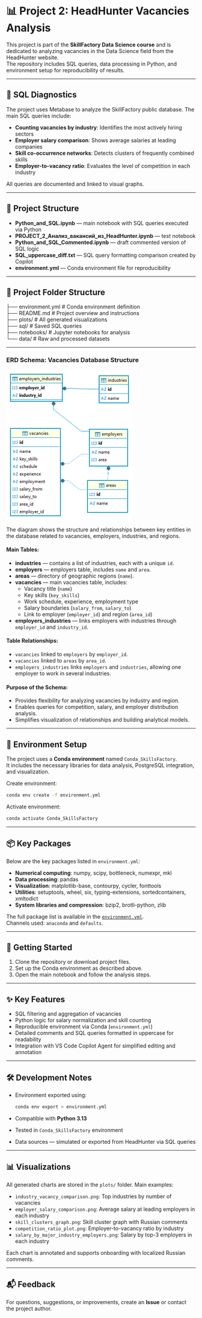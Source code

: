 # 📊 Project 2: HeadHunter Vacancies Analysis

This project is part of the **SkillFactory Data Science course** and is dedicated to analyzing vacancies in the Data Science field from the HeadHunter website.  
The repository includes SQL queries, data processing in Python, and environment setup for reproducibility of results.

---
## 🧠 SQL Diagnostics

The project uses Metabase to analyze the SkillFactory public database. The main SQL queries include:

- **Counting vacancies by industry**: Identifies the most actively hiring sectors  
- **Employer salary comparison**: Shows average salaries at leading companies  
- **Skill co-occurrence networks**: Detects clusters of frequently combined skills  
- **Employer-to-vacancy ratio**: Evaluates the level of competition in each industry  

All queries are documented and linked to visual graphs.

---
## 📁 Project Structure

- **Python_and_SQL.ipynb** — main notebook with SQL queries executed via Python  
- **PROJECT_2_Анализ_вакансий_из_HeadHunter.ipynb** — test notebook    
- **Python_and_SQL_Commented.ipynb** — draft commented version of SQL logic  
- **SQL_uppercase_diff.txt** — SQL query formatting comparison created by Copilot  
- **environment.yml** — Conda environment file for reproducibility  

---
## 📁 Project Folder Structure

├── environment.yml         # Conda environment definition  
├── README.md               # Project overview and instructions  
├── plots/                  # All generated visualizations  
├── sql/                    # Saved SQL queries  
├── notebooks/              # Jupyter notebooks for analysis  
└── data/                   # Raw and processed datasets  

---
### ERD Schema: Vacancies Database Structure

!['project_sql ERD'](plots/Project_2_Public_HH_ERD.png)

The diagram shows the structure and relationships between key entities in the database related to vacancies, employers, industries, and regions.

#### Main Tables:

- **industries** — contains a list of industries, each with a unique `id`.  
- **employers** — employers table, includes `name` and `area`.  
- **areas** — directory of geographic regions (`name`).  
- **vacancies** — main vacancies table, includes:  
  - Vacancy title (`name`)  
  - Key skills (`key_skills`)  
  - Work schedule, experience, employment type  
  - Salary boundaries (`salary_from`, `salary_to`)  
  - Link to employer (`employer_id`) and region (`area_id`)  
- **employers_industries** — links employers with industries through `employer_id` and `industry_id`.  

#### Table Relationships:

- `vacancies` linked to `employers` by `employer_id`.  
- `vacancies` linked to `areas` by `area_id`.  
- `employers_industries` links `employers` and `industries`, allowing one employer to work in several industries.  

#### Purpose of the Schema:

- Provides flexibility for analyzing vacancies by industry and region.  
- Enables queries for competition, salary, and employer distribution analysis.  
- Simplifies visualization of relationships and building analytical models.  

---
## 🧪 Environment Setup

The project uses a **Conda environment** named `Conda_SkillsFactory`.  
It includes the necessary libraries for data analysis, PostgreSQL integration, and visualization.  

Create environment:

```bash
conda env create -f environment.yml
```

Activate environment:

```bash
conda activate Conda_SkillsFactory
```

---
## 📦 Key Packages

Below are the key packages listed in `environment.yml`:  

- **Numerical computing**: numpy, scipy, bottleneck, numexpr, mkl  
- **Data processing**: pandas  
- **Visualization**: matplotlib-base, contourpy, cycler, fonttools  
- **Utilities**: setuptools, wheel, six, typing-extensions, sortedcontainers, xmltodict  
- **System libraries and compression**: bzip2, brotli-python, zlib  

The full package list is available in the [`environment.yml`](./environment.yml).  
Channels used: `anaconda` and `defaults`.

---
## 🚀 Getting Started

1. Clone the repository or download project files.  
2. Set up the Conda environment as described above.  
3. Open the main notebook and follow the analysis steps.  

---
## ✨ Key Features

- SQL filtering and aggregation of vacancies  
- Python logic for salary normalization and skill counting  
- Reproducible environment via Conda (`environment.yml`)  
- Detailed comments and SQL queries formatted in uppercase for readability  
- Integration with VS Code Copilot Agent for simplified editing and annotation  

---
## 🛠 Development Notes

- Environment exported using:  

  ```bash
  conda env export > environment.yml
  ```

- Compatible with **Python 3.13**  
- Tested in `Conda_SkillsFactory` environment  
- Data sources — simulated or exported from HeadHunter via SQL queries  

---
## 📊 Visualizations

All generated charts are stored in the `plots/` folder. Main examples:

- `industry_vacancy_comparison.png`: Top industries by number of vacancies  
- `employer_salary_comparison.png`: Average salary at leading employers in each industry  
- `skill_clusters_graph.png`: Skill cluster graph with Russian comments  
- `competition_ratio_plot.png`: Employer-to-vacancy ratio by industry  
- `salary_by_major_industry_employers.png`: Salary by top-3 employers in each industry  

Each chart is annotated and supports onboarding with localized Russian comments.

---
## 📬 Feedback

For questions, suggestions, or improvements, create an **Issue** or contact the project author.  
